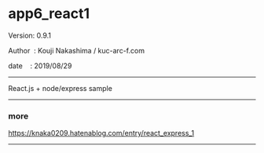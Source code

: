 ﻿# app6_react1

 Version: 0.9.1

 Author  : Kouji Nakashima / kuc-arc-f.com

 date    : 2019/08/29

***

React.js + node/express sample


***
### more

https://knaka0209.hatenablog.com/entry/react_express_1

***

